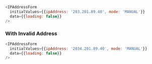 ```js
<IPAddressForm
  initialValues={{ipAddress: '203.201.89.40', mode: 'MANUAL'}}
  data={{loading: false}}
/>
```

### With Invalid Address
```js
<IPAddressForm
  initialValues={{ipAddress: '2034.201.89.40', mode: 'MANUAL'}}
  data={{loading: false}}
/>
```